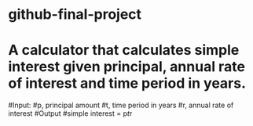 # github-final-project
# A calculator that calculates simple interest given principal, annual rate of interest and time period in years.

#Input:
   #p, principal amount
   #t, time period in years
   #r, annual rate of interest
#Output
   #simple interest = p*t*r
